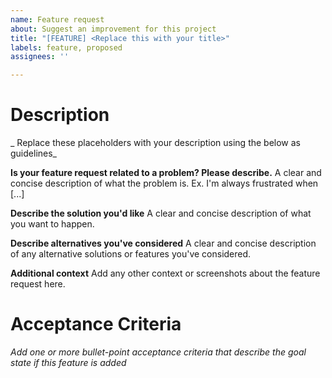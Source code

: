 ```yaml
---
name: Feature request
about: Suggest an improvement for this project
title: "[FEATURE] <Replace this with your title>"
labels: feature, proposed
assignees: ''

---
```


# Description

_ Replace these placeholders with your description using the below as guidelines_

**Is your feature request related to a problem? Please describe.**
A clear and concise description of what the problem is. Ex. I'm always frustrated when [...]

**Describe the solution you'd like**
A clear and concise description of what you want to happen.

**Describe alternatives you've considered**
A clear and concise description of any alternative solutions or features you've considered.

**Additional context**
Add any other context or screenshots about the feature request here.

# Acceptance Criteria

_Add one or more bullet-point acceptance criteria that describe the goal state if this feature is added_
